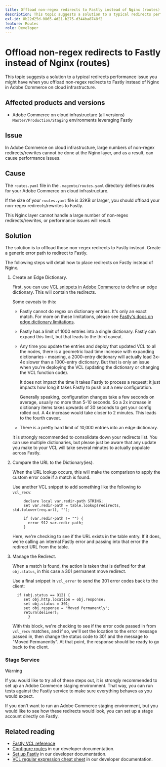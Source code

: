 ```yaml
---
title: Offload non-regex redirects to Fastly instead of Nginx (routes)
description: This topic suggests a solution to a typical redirects performance issue you might have when you offload non-regex redirects to Fastly instead of Nginx in Adobe Commerce on cloud infrastructure.
exl-id: 8b22d25d-0865-4d21-b275-d344ba8748f2
feature: Routes
role: Developer
---
```

# Offload non-regex redirects to Fastly instead of Nginx (routes)

This topic suggests a solution to a typical redirects performance issue you might have when you offload non-regex redirects to Fastly instead of Nginx in Adobe Commerce on cloud infrastructure.

## Affected products and versions

* Adobe Commerce on cloud infrastructure (all versions) `Master/Production/Staging` environments leveraging Fastly

## Issue

In Adobe Commerce on cloud infrastructure, large numbers of non-regex redirects/rewrites cannot be done at the Nginx layer, and as a result, can cause performance issues.

## Cause

The `routes.yaml` file in the `.magento/routes.yaml` directory defines routes for your Adobe Commerce on cloud infrastructure.

If the size of your `routes.yaml` file is 32KB or larger, you should offload your non-regex redirects/rewrites to Fastly.

This Nginx layer cannot handle a large number of non-regex redirects/rewrites, or performance issues will result.

## Solution

The solution is to offload those non-regex redirects to Fastly instead. Create a generic error path to redirect to Fastly.

The following steps will detail how to place redirects on Fastly instead of Nginx.

1. Create an Edge Dictionary.

   First, you can use [VCL snippets in Adobe Commerce](/docs/commerce-cloud-service/user-guide/cdn/custom-vcl-snippets/fastly-vcl-custom-snippets.html) to define an edge dictionary. This will contain the redirects.

   Some caveats to this:

   * Fastly cannot do regex on dictionary entries. It's only an exact match. For more on these limitations, please see [Fastly's docs on edge dictionary limitations](https://docs.fastly.com/guides/edge-dictionaries/about-edge-dictionaries#limitations-and-considerations).
   * Fastly has a limit of 1000 entries into a single dictionary. Fastly can expand this limit, but that leads to the third caveat.
   * Any time you update the entries and deploy that updated VCL to all the nodes, there is a geometric load time increase with expanding dictionaries - meaning, a 2000-entry dictionary will actually load 3x-4x slower than a 1000-entry dictionary. But that is only an issue when you're deploying the VCL (updating the dictionary or changing the VCL function code).

     It does not impact the time it takes Fastly to process a request; it just impacts how long it takes Fastly to push out a new configuration.

     Generally speaking, configuration changes take a few seconds on average, usually no more than 5-10 seconds. So a 2x increase in dictionary items takes upwards of 30 seconds to get your config rolled out. A 4x increase would take closer to 2 minutes. This leads to the fourth caveat.

   * There is a pretty hard limit of 10,000 entries into an edge dictionary.

   It is strongly recommended to consolidate down your redirects list. You can use multiple dictionaries, but please just be aware that any update you make to your VCL will take several minutes to actually populate across Fastly.

1. Compare the URL to the Dictionary(ies).

   When the URL lookup occurs, this will make the comparison to apply the custom error code if a match is found.

   Use another VCL snippet to add something like the following to `vcl_recv`:

   ```
        declare local var.redir-path STRING;
        set var.redir-path = table.lookup(redirects, std.tolower(req.url), "");

        if (var.redir-path != "") {
          error 912 var.redir-path;
        }
   ```

   Here, we're checking to see if the URL exists in the table entry. If it does, we're calling an internal Fastly error and passing into that error the redirect URL from the table.

1. Manage the Redirect.

   When a match is found, the action is taken that is defined for that `obj.status`, in this case a 301 permanent move redirect.

   Use a final snippet in `vcl_error` to send the 301 error codes back to the client:

   ```
     if (obj.status == 912) {
        set obj.http.location = obj.response;
        set obj.status = 301;
        set obj.response = "Moved Permanently";
        return(deliver);
          }
   ```

   With this block, we're checking to see if the error code passed in from `vcl_recv` matches, and if so, we'll set the location to the error message passed in, then change the status code to 301 and the message to "Moved Permanently". At that point, the response should be ready to go back to the client.

### Stage Service

>[!WARNING]
>
>If you would like to try all of these steps out, it is strongly recommended to set up an Adobe Commerce staging environment. That way, you can run tests against the Fastly service to make sure everything behaves as you would expect.

If you don't want to run an Adobe Commerce staging environment, but you would like to see how these redirects would look, you can set up a stage account directly on Fastly.

## Related reading

* [Fastly VCL reference](https://docs.fastly.com/vcl/)
* [Configure routes](/docs/commerce-cloud-service/user-guide/configure/routes/routes-yaml.html) in our developer documentation.
* [Set up Fastly](/docs/commerce-cloud-service/user-guide/cdn/setup-fastly/fastly-configuration.html) in our developer documentation.
* [VCL regular expression cheat sheet](https://docs.fastly.com/en/guides/vcl-regular-expression-cheat-sheet) in our developer documentation.
